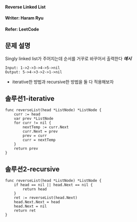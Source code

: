 #### Reverse Linked List
#### Writer: Haram Ryu
#### Refer: LeetCode

## 문제 설명
Singly linked list가 주어지는데 순서를 거꾸로 바꾸어서 출력한다
***예시***
```
Input: 1->2->3->4->5->nil
Output: 5->4->3->2->1->nil
```
- iterative한 방법과 recursive한 방법을 둘 다 적용해보자
## 솔루션1-iterative
```
func reverseList(head *ListNode) *ListNode {
    curr := head
    var prev *ListNode
    for curr != nil {
        nextTemp := curr.Next
        curr.Next = prev
        prev = curr
        curr = nextTemp
    }
    return prev
}
```
## 솔루션2-recursive
```
func reverseList(head *ListNode) *ListNode {
    if head == nil || head.Next == nil {
        return head
    }
    ret := reverseList(head.Next)
    head.Next.Next = head
    head.Next = nil
    return ret
}
```

